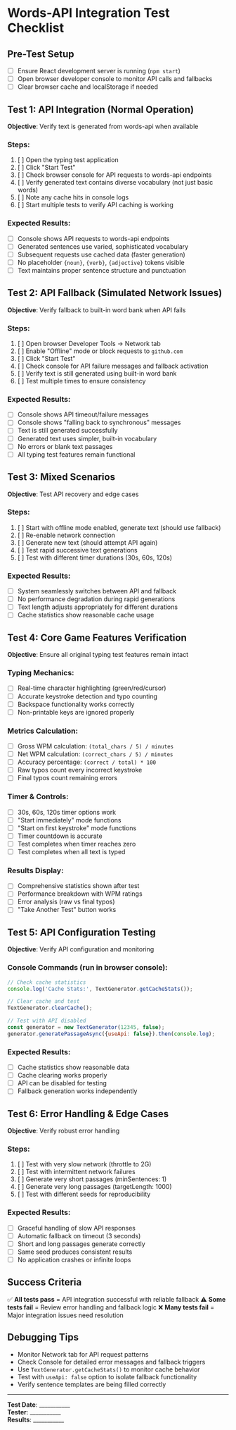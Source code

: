 # Words-API Integration Test Checklist

## Pre-Test Setup
- [ ] Ensure React development server is running (`npm start`)
- [ ] Open browser developer console to monitor API calls and fallbacks
- [ ] Clear browser cache and localStorage if needed

## Test 1: API Integration (Normal Operation)
**Objective**: Verify text is generated from words-api when available

### Steps:
1. [ ] Open the typing test application
2. [ ] Click "Start Test" 
3. [ ] Check browser console for API requests to words-api endpoints
4. [ ] Verify generated text contains diverse vocabulary (not just basic words)
5. [ ] Note any cache hits in console logs
6. [ ] Start multiple tests to verify API caching is working

### Expected Results:
- [ ] Console shows API requests to words-api endpoints
- [ ] Generated sentences use varied, sophisticated vocabulary
- [ ] Subsequent requests use cached data (faster generation)
- [ ] No placeholder `{noun}`, `{verb}`, `{adjective}` tokens visible
- [ ] Text maintains proper sentence structure and punctuation

## Test 2: API Fallback (Simulated Network Issues)
**Objective**: Verify fallback to built-in word bank when API fails

### Steps:
1. [ ] Open browser Developer Tools → Network tab
2. [ ] Enable "Offline" mode or block requests to `github.com`
3. [ ] Click "Start Test"
4. [ ] Check console for API failure messages and fallback activation
5. [ ] Verify text is still generated using built-in word bank
6. [ ] Test multiple times to ensure consistency

### Expected Results:
- [ ] Console shows API timeout/failure messages
- [ ] Console shows "falling back to synchronous" messages
- [ ] Text is still generated successfully
- [ ] Generated text uses simpler, built-in vocabulary
- [ ] No errors or blank text passages
- [ ] All typing test features remain functional

## Test 3: Mixed Scenarios
**Objective**: Test API recovery and edge cases

### Steps:
1. [ ] Start with offline mode enabled, generate text (should use fallback)
2. [ ] Re-enable network connection
3. [ ] Generate new text (should attempt API again)
4. [ ] Test rapid successive text generations
5. [ ] Test with different timer durations (30s, 60s, 120s)

### Expected Results:
- [ ] System seamlessly switches between API and fallback
- [ ] No performance degradation during rapid generations
- [ ] Text length adjusts appropriately for different durations
- [ ] Cache statistics show reasonable cache usage

## Test 4: Core Game Features Verification
**Objective**: Ensure all original typing test features remain intact

### Typing Mechanics:
- [ ] Real-time character highlighting (green/red/cursor)
- [ ] Accurate keystroke detection and typo counting
- [ ] Backspace functionality works correctly
- [ ] Non-printable keys are ignored properly

### Metrics Calculation:
- [ ] Gross WPM calculation: `(total_chars / 5) / minutes`
- [ ] Net WPM calculation: `(correct_chars / 5) / minutes`
- [ ] Accuracy percentage: `(correct / total) * 100`
- [ ] Raw typos count every incorrect keystroke
- [ ] Final typos count remaining errors

### Timer & Controls:
- [ ] 30s, 60s, 120s timer options work
- [ ] "Start immediately" mode functions
- [ ] "Start on first keystroke" mode functions
- [ ] Timer countdown is accurate
- [ ] Test completes when timer reaches zero
- [ ] Test completes when all text is typed

### Results Display:
- [ ] Comprehensive statistics shown after test
- [ ] Performance breakdown with WPM ratings
- [ ] Error analysis (raw vs final typos)
- [ ] "Take Another Test" button works

## Test 5: API Configuration Testing
**Objective**: Verify API configuration and monitoring

### Console Commands (run in browser console):
```javascript
// Check cache statistics
console.log('Cache Stats:', TextGenerator.getCacheStats());

// Clear cache and test
TextGenerator.clearCache();

// Test with API disabled
const generator = new TextGenerator(12345, false);
generator.generatePassageAsync({useApi: false}).then(console.log);
```

### Expected Results:
- [ ] Cache statistics show reasonable data
- [ ] Cache clearing works properly
- [ ] API can be disabled for testing
- [ ] Fallback generation works independently

## Test 6: Error Handling & Edge Cases
**Objective**: Verify robust error handling

### Steps:
1. [ ] Test with very slow network (throttle to 2G)
2. [ ] Test with intermittent network failures
3. [ ] Generate very short passages (minSentences: 1)
4. [ ] Generate very long passages (targetLength: 1000)
5. [ ] Test with different seeds for reproducibility

### Expected Results:
- [ ] Graceful handling of slow API responses
- [ ] Automatic fallback on timeout (3 seconds)
- [ ] Short and long passages generate correctly
- [ ] Same seed produces consistent results
- [ ] No application crashes or infinite loops

## Success Criteria
✅ **All tests pass** = API integration successful with reliable fallback
⚠️ **Some tests fail** = Review error handling and fallback logic
❌ **Many tests fail** = Major integration issues need resolution

## Debugging Tips
- Monitor Network tab for API request patterns
- Check Console for detailed error messages and fallback triggers
- Use `TextGenerator.getCacheStats()` to monitor cache behavior
- Test with `useApi: false` option to isolate fallback functionality
- Verify sentence templates are being filled correctly

---
**Test Date**: ___________  
**Tester**: ___________  
**Results**: ___________
